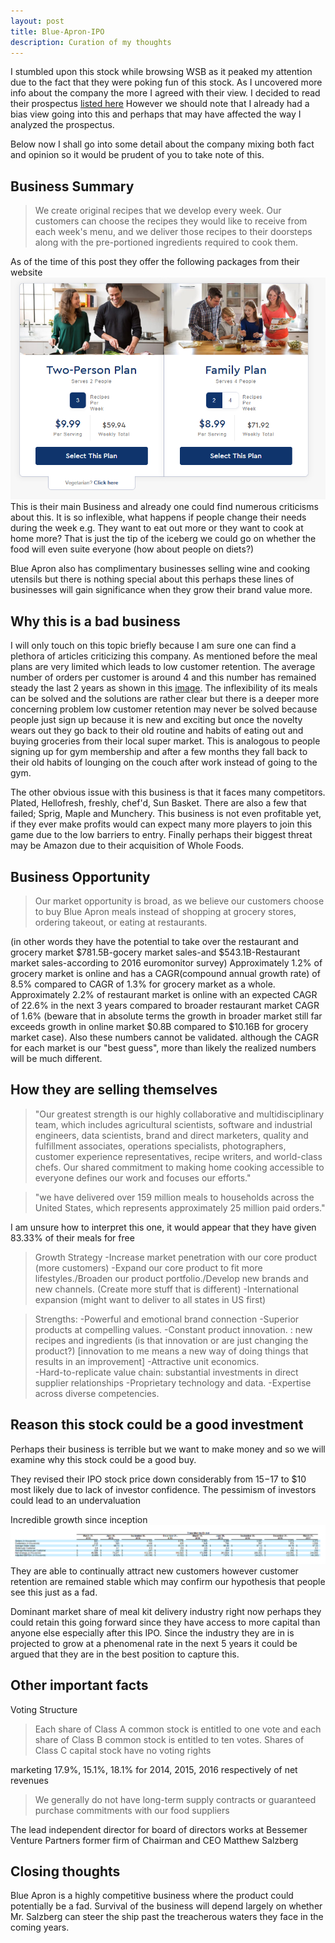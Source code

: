```yaml
---
layout: post
title: Blue-Apron-IPO
description: Curation of my thoughts
---
```

I stumbled upon this stock while browsing WSB as it peaked my attention due
to the fact that they were poking fun of this stock. As I uncovered more info
about the company the more I agreed with their view. I decided to read their
prospectus [listed here](https://www.sec.gov/Archives/edgar/data/1701114/000104746917004316/a2232581z424b4.htm)
However we should note that I already had a bias view going into this and perhaps
that may have affected the way I analyzed the prospectus.

Below now I shall go into some detail about the company mixing both fact and opinion
so it would be prudent of you to take note of this.

## Business Summary
>We create original recipes that we develop every week. Our customers can choose the recipes they would like to receive from each week's menu, and we deliver those recipes to their doorsteps along with the pre-portioned ingredients required to cook them.

As of the time of this post they offer the following packages from their website
![image](/images/posts/blue_apron_packages.png) This is their main Business
and already one could find numerous criticisms about this. It is so inflexible,
what happens if people change their needs during the week e.g. They want to eat
out more or they want to cook at home more? That is just the tip of the iceberg
we could go on whether the food will even suite everyone (how about people on
diets?)

Blue Apron also has complimentary businesses selling wine and cooking utensils but
there is nothing special about this perhaps these lines of businesses will gain
significance when they grow their brand value more.

## Why this is a bad business
I will only touch on this topic briefly because I am sure one can find a plethora
of articles criticizing this company.
As mentioned before the meal plans are very limited which leads to low customer
retention. The average number of orders per customer is around 4 and this number
has remained steady the last 2 years as shown in this [image](filler).
The inflexibility of its meals can be solved and the solutions are rather clear
but there is a deeper more concerning problem low customer retention may
never be solved because people just sign up because it is new and exciting but
once the novelty wears out they go back to their old routine and habits of eating
out and buying groceries from their local super market. This is analogous to people
signing up for gym membership and after a few months they fall back to their old habits
of lounging on the couch after work instead of going to the gym.

The other obvious issue with this business is that it faces many competitors.
Plated, Hellofresh, freshly, chef'd, Sun Basket. There are also a few that failed;
Sprig, Maple and Munchery. This business is not even profitable yet, if they ever
make profits would can expect many more players to join this game due to the low
barriers to entry. Finally perhaps their biggest threat may be Amazon due to their
acquisition of Whole Foods.

## Business Opportunity
>Our market opportunity is broad, as we believe our customers choose to buy Blue Apron meals instead of shopping at grocery stores, ordering takeout, or eating at restaurants.

(in other words they have the potential to take over the restaurant and grocery market $781.5B-gocery market sales-and $543.1B-Restaurant market sales-according to 2016 euromonitor survey) Approximately 1.2% of grocery market is online and has a CAGR(compound annual growth rate) of 8.5% compared to CAGR of 1.3% for grocery market as a whole. Approximately 2.2% of restaurant market is online with an expected CAGR of 22.6% in the next 3 years compared to broader restaurant market CAGR of 1.6% (beware that in absolute terms the growth in broader market still far exceeds growth in online market $0.8B compared to $10.16B for grocery market case). Also these numbers cannot be validated.
although the CAGR for each market is our "best guess", more than likely the realized numbers will be much different.

## How they are selling themselves
>"Our greatest strength is our highly collaborative and multidisciplinary team, which includes agricultural scientists, software and industrial engineers, data scientists, brand and direct marketers, quality and fulfillment associates, operations specialists, photographers, customer experience representatives, recipe writers, and world-class chefs. Our shared commitment to making home cooking accessible to everyone defines our work and focuses our efforts."

>"we have delivered over 159 million meals to households across the United States, which represents approximately 25 million paid orders."

I am unsure how to interpret this one, it would appear that they have given 83.33% of their meals for free

>Growth Strategy
-Increase market penetration with our core product (more customers)
-Expand our core product to fit more lifestyles./Broaden our product portfolio./Develop new brands and new channels. (Create more stuff that is different)
-International expansion (might want to deliver to all states in US first)

>Strengths:
-Powerful and emotional brand connection
-Superior products at compelling values.
-Constant product innovation. : new recipes and ingredients (is that innovation or are just changing the product?) [innovation to me means a new way of doing things that results in an improvement]
-Attractive unit economics.  
-Hard-to-replicate value chain: substantial investments in direct supplier relationships
-Proprietary technology and data.
-Expertise across diverse competencies.

## Reason this stock could be a good investment
Perhaps their business is terrible but we want to make money and so we will
examine why this stock could be a good buy.

They revised their IPO stock price down considerably from $15-$17 to $10 most
likely due to lack of investor confidence. The pessimism of investors could lead to an
undervaluation  

Incredible growth since inception ![image](/images/posts/blue_apron_growth.png)
They are able to continually attract new customers however customer retention
are remained stable which may confirm our hypothesis that people see this just
as a fad.

Dominant market share of meal kit delivery industry right now perhaps they could retain this going forward since they have access to more capital than anyone else especially after this IPO. Since the industry they are in is projected to grow at a phenomenal rate in the next 5 years it could be argued that they are in the best position to capture this.

## Other important facts
Voting Structure
> Each share of Class A common stock is entitled to one vote and each share of Class B common stock is entitled to ten votes. Shares of Class C capital stock have no voting rights

marketing 17.9%, 15.1%, 18.1% for 2014, 2015, 2016 respectively of net revenues

>We generally do not have long-term supply contracts or guaranteed purchase commitments with our food suppliers

The lead independent director for board of directors works at Bessemer Venture Partners former firm of Chairman and CEO Matthew Salzberg

## Closing thoughts
Blue Apron is a highly competitive business where the product could potentially
be a fad. Survival of the business will depend largely on whether Mr. Salzberg
can steer the ship past the treacherous waters they face in the coming years.
